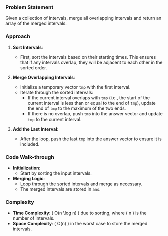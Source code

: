 ### Problem Statement
Given a collection of intervals, merge all overlapping intervals and return an array of the merged intervals.

### Approach
1. **Sort Intervals**:
   - First, sort the intervals based on their starting times. This ensures that if any intervals overlap, they will be adjacent to each other in the sorted order.

2. **Merge Overlapping Intervals**:
   - Initialize a temporary vector `tmp` with the first interval.
   - Iterate through the sorted intervals:
     - If the current interval overlaps with `tmp` (i.e., the start of the current interval is less than or equal to the end of `tmp`), update the end of `tmp` to the maximum of the two ends.
     - If there is no overlap, push `tmp` into the answer vector and update `tmp` to the current interval.

3. **Add the Last Interval**:
   - After the loop, push the last `tmp` into the answer vector to ensure it is included.

### Code Walk-through
- **Initialization**:
   - Start by sorting the input intervals.
- **Merging Logic**:
   - Loop through the sorted intervals and merge as necessary.
   - The merged intervals are stored in `ans`.

### Complexity
- **Time Complexity**: \( O(n \log n) \) due to sorting, where \( n \) is the number of intervals.
- **Space Complexity**: \( O(n) \) in the worst case to store the merged intervals.
